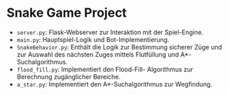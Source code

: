# Snake Game Project

- `server.py`: Flask-Webserver zur Interaktion mit der Spiel-Engine.
- `main.py`: Hauptspiel-Logik und Bot-Implementierung.
- `SnakeBehavior.py`: Enthält die Logik zur Bestimmung sicherer Züge und zur Auswahl des nächsten Zuges mittels Flutfüllung und A*-Suchalgorithmus.
- `flood_fill.py`: Implementiert den Flood-Fill- Algorithmus zur Berechnung zugänglicher Bereiche.
- `a_star.py`: Implementiert den A*-Suchalgorithmus zur Wegfindung.
